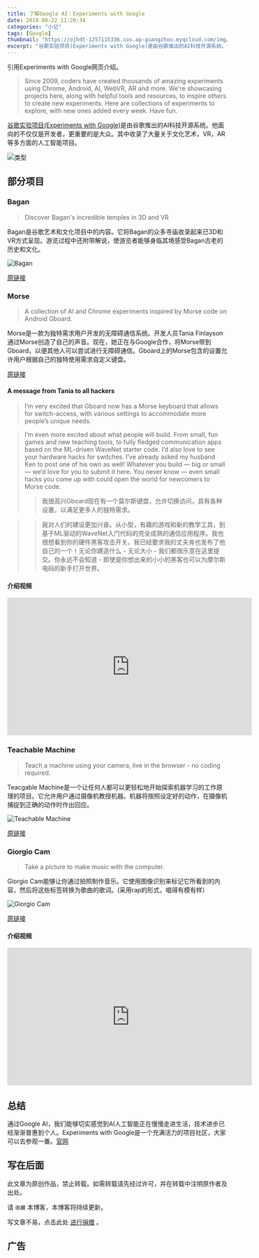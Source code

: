 ```yaml
---
title: 了解Google AI：Experiments with Google
date: 2018-08-22 11:20:34
categories: "小记"
tags: [Google]
thumbnail: "https://ojhdt-1257115336.cos.ap-guangzhou.myqcloud.com/img/20180822/6.png"
excerpt: "谷歌实验项目(Experiments with Google)是由谷歌推出的AI科技开源系统。他面向的不仅仅是开发者，更重要的是大众。其中收录了大量关于文化艺术，VR，AR等多方面的人工智能项目。<br>本文将会对其中有代表性的项目进行介绍。"
---
```

引用Experiments with Google网页介绍。
>Since 2009, coders have created thousands of amazing experiments using Chrome, Android, AI, WebVR, AR and more. We're showcasing projects here, along with helpful tools and resources, to inspire others to create new experiments. Here are collections of experiments to explore, with new ones added every week. Have fun.

[谷歌实验项目(Experiments with Google)](https://experiments.withgoogle.com/)是由谷歌推出的AI科技开源系统。他面向的不仅仅是开发者，更重要的是大众。其中收录了大量关于文化艺术，VR，AR等多方面的人工智能项目。

![类型](https://ojhdt-1257115336.cos.ap-guangzhou.myqcloud.com/img/20180822/7.png)

## 部分项目

### Bagan

>Discover Bagan's incredible temples in 3D and VR

Bagan是谷歌艺术和文化项目中的内容。它将Bagan的众多寺庙收录起来已3D和VR方式呈现。游览过程中还附带解说，使游览者能够身临其境感受Bagan古老的历史和文化。

![Bagan](https://ojhdt-1257115336.cos.ap-guangzhou.myqcloud.com/img/20180822/8.png)

[原链接](https://experiments.withgoogle.com/bagan)

### Morse

>A collection of AI and Chrome experiments inspired by Morse code on Android Gboard.

Morse是一款为独特需求用户开发的无障碍通信系统。开发人员Tania Finlayson通过Morse创造了自己的声音。现在，她正在与Google合作，将Morse带到Gboard，以便其他人可以尝试进行无障碍通信。Gboard上的Morse包含的设置允许用户根据自己的独特使用需求自定义键盘。

[原链接](https://experiments.withgoogle.com/collection/morse)

#### A message from Tania to all hackers

>I’m very excited that Gboard now has a Morse keyboard that allows for switch-access, with various settings to accommodate more people’s unique needs. 

>I’m even more excited about what people will build. From small, fun games and new teaching tools, to fully fledged communication apps based on the ML-driven WaveNet starter code. I’d also love to see your hardware hacks for switches. I’ve already asked my husband Ken to post one of his own as well! Whatever you build — big or small — we’d love for you to submit it here. You never know — even small hacks you come up with could open the world for newcomers to Morse code.
>>我很高兴Gboard现在有一个莫尔斯键盘，允许切换访问，具有各种设置，以满足更多人的独特需求。
 
>>我对人们的建设更加兴奋。从小型，有趣的游戏和新的教学工具，到基于ML驱动的WaveNet入门代码的完全成熟的通信应用程序。我也很想看到你的硬件黑客攻击开关。我已经要求我的丈夫肯也发布了他自己的一个！无论你建造什么 - 无论大小 - 我们都很乐意在这里提交。你永远不会知道 - 即使是你想出来的小小的黑客也可以为摩尔斯电码的新手打开世界。

#### 介绍视频

<iframe width="560" height="315" src="https://www.youtube.com/embed/Oc_QMQ4QHcw?rel=0" frameborder="0" allow="autoplay; encrypted-media" allowfullscreen></iframe>


### Teachable Machine

>Teach a machine using your camera, live in the browser - no coding required.

Teacgable Machine是一个让任何人都可以更轻松地开始探索机器学习的工作原理的项目。它允许用户通过摄像机教授机器。机器将按照设定好的动作，在摄像机捕捉到正确的动作时作出回应。

![Teachable Machine](https://ojhdt-1257115336.cos.ap-guangzhou.myqcloud.com/img/20180822/9.png)

[原链接](https://experiments.withgoogle.com/teachable-machine)

### Giorgio Cam
>Take a picture to make music with the computer.

Giorgio Cam能够让你通过拍照制作音乐。它使用图像识别来标记它所看到的内容，然后将这些标签转换为歌曲的歌词。(采用rap的形式，唱得有模有样）

![Giorgio Cam](https://ojhdt-1257115336.cos.ap-guangzhou.myqcloud.com/img/20180822/10.png)

[原链接](https://experiments.withgoogle.com/giorgio-cam)

#### 介绍视频

<iframe width="560" height="315" src="https://www.youtube.com/embed/eKeI63VSpto?rel=0" frameborder="0" allow="autoplay; encrypted-media" allowfullscreen></iframe>

## 总结

通过Google AI，我们能够切实感觉到AI人工智能正在慢慢走进生活，技术进步已经渐渐普惠到个人。Experiments with Google是一个充满活力的项目社区，大家可以去参观一番。[官网](https://experiments.withgoogle.com/)


## 写在后面
此文章为原创作品，禁止转载。如需转载请先经过许可，并在转载中注明原作者及出处。

请 `收藏` 本博客，本博客将持续更新。

写文章不易，点击此处 <a data-fancybox data-src="#modal" href="javascript:;" >进行捐赠</a> 。



 <div style="display: none;" id="modal" > 
 <h2>捐赠</h2> 
 <p>写文章不易，请我喝一杯咖啡吧~ <br>
 <img src="https://blog.ojhdt.com/alipay.png" width="240" height="364" alt="支付宝" /> <img src="https://blog.ojhdt.com/wechat.png" width="240" height="364" alt="微信" /> <br>

点击<a href="https://blog.ojhdt.com/donate">此处</a>前往捐赠详情页。
 </p> 
 </div> 


## 广告
<script async src="//pagead2.googlesyndication.com/pagead/js/adsbygoogle.js"></script>
<ins class="adsbygoogle"
     style="display:block; text-align:center;"
     data-ad-layout="in-article"
     data-ad-format="fluid"
     data-ad-client="ca-pub-1043177129475579"
     data-ad-slot="7254716173"></ins>
<script>
     (adsbygoogle = window.adsbygoogle || []).push({});
</script>